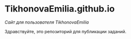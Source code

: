 # TikhonovaEmilia.github.io
*Сайт для пользователя TikhonovaEmilia*

Здравствуйте, это репозиторий для публикации заданий. 
